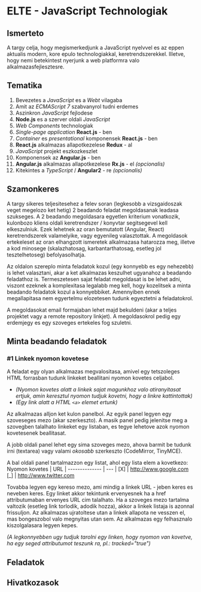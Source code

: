# **ELTE - JavaScript Technologiak**

## Ismerteto

A targy celja, hogy megismerkedjunk a JavaScript nyelvvel es az eppen aktualis modern, kore epulo technologiakkal, keretrendszerekkel.
Illetve, hogy nemi betekintest nyerjunk a web platformra valo alkalmazasfejlesztesre.

## Tematika

1. Bevezetes a *JavaScript* es a *Webt* vilagaba
2. Amit az *ECMAScript 7* szabvanyrol tudni erdemes
3. Aszinkron *JavaScript* fejlodese
4. **Node.js** es a szerver oldali *JavaScript*
5. *Web Components* technologiak
6. *Single-page application* **React.js** - ben
8. *Container* es *presentational* komponensek **React.js** - ben
7. **React.js** alkalmazas allapotkezelese **Redux** - al
8. *JavaScript* projekt eszkozkeszlet
9. Komponensek az **Angular.js** - ben
10. **Angular.js** alkalmazas allapotkezelese **Rx.js** - el *(opcionalis)*
11. Kitekintes a *TypeScript* / **Angular2** - re *(opcionalis)*

## Szamonkeres

A targy sikeres teljesitesehez a felev soran (legkesobb a vizsgaidoszak veget megelozo ket hetig) 2 beadando feladat megoldasanak leadasa szukseges.
A 2 beadando megoldasara egyetlen kriterium vonatkozik, kulonbozo kliens oldali keretrendszer / konyvtar segitsegevel kell elkeszulniuk.
Ezek lehetnek az oran bemutatott (Angular, React) keretrendszerek valamelyike, vagy egyenileg valasztottak.
A megoldasok ertekeleset az oran elhangzott ismeretek alkalmazasa hatarozza meg, illetve a kod minosege (skalazhatosag, karbantarthatosag, esetleg jol tesztelhetoseg) befolyasolhatja.

Az oldalon szereplo minta feladatok kozul (egy konnyebb es egy nehezebb) is lehet valasztani, akar a ket alkalmazas keszulhet
ugyanahoz a beadando feladathoz is. Termeszetesen sajat feladat megoldasat is be lehet adni, viszont ezeknek a komplexitasa legalabb
meg kell, hogy kozelitsek a minta beadando feladatok kozul a konnyebbiket.
Amennyiben ennek megallapitasa nem egyertelmu elozetesen tudunk egyeztetni a feladatokrol.

A megoldasokat email formajaban lehet majd bekuldeni (akar a teljes projektet vagy a remote repository linkjet).
A megoldasokrol pedig egy erdemjegy es egy szoveges ertekeles fog szuletni.

## Minta beadando feladatok

### #1 Linkek nyomon kovetese

A feladat egy olyan alkalmazas megvalositasa, amivel egy tetszoleges HTML forrasban tudunk linkeket beallitani nyomon kovetes celjabol.
* *(Nyomon kovetes alatt a linkek sajat magunkhoz valo atiranyitasat ertjuk, amin keresztul nyomon tudjuk kovetni, hogy a linkre kattintottak)*
* *(Egy link alatt a HTML ```<a>``` elemet ertunk)*

Az alkalmazas alljon ket kulon panelbol. Az egyik panel legyen egy szoveseges mezo (akar szerkeszto). A masik panel pedig jelenitse meg a szovegben talalhato
linkeket egy listaban, es tegye lehetove azok nyomon kovetesenek beallitasat.

A jobb oldali panel lehet egy sima szoveges mezo, ahova barmit be tudunk irni (textarea) vagy valami *okosabb* szerkeszto (CodeMirror, TinyMCE).

A bal oldali panel tartalmazzon egy listat, ahol egy lista elem a kovetkezo:
Nyomon kovetes | URL |
-------------- | --- |
[X] | http://www.google.com
[_] | http://www.twitter.com

Tovabba legyen egy kereso mezo, ami mindig a linkek URL - jeben keres es neveben keres. Egy linket akkor tekintunk ervenyesnek
ha a href attributumaban ervenyes URL cim talalhato.
Ha a szoveges mezo tartalma valtozik (esetleg link torlodik, adodik hozza), akkor a linkek listaja is azonnal frissuljon.
Az alkalmazas ujratoltese utan a linkek allapota ne vesszen el, mas bongeszobol valo megnyitas utan sem.
Az alkalmazas egy felhasznalo kiszolgalasara legyen kepes.

*(A legkonnyebben ugy tudjuk tarolni egy linken, hogy nyomon van kovetve, ha egy seged attributumot teszunk ra, pl.: tracked="true")*

## Feladatok

## Hivatkozasok
